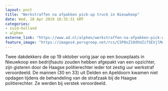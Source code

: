 ```yaml
---
layout: post
title: "Werkstraffen na afpakken pick-up truck in Nieuwkoop"
date: Wed, 10 Apr 2019 10:35:31 GMT
categories: 
- zuid-holland 
- alphen 
externe_link: "https://www.ad.nl/alphen/werkstraffen-na-afpakken-pick-up-truck-in-nieuwkoop~a0bda1cb/"
feature_image: "https://images4.persgroep.net/rcs/C5P8xZ1OdhUZifSEVjlMqfxGXOk/diocontent/108356419/_fitwidth/400/?appId=21791a8992982cd8da851550a453bd7f&quality=0.7"
---
```


Twee dakdekkers die op 19 oktober vorig jaar op een bouwplaats in Nieuwkoop een bedrijfsauto zouden hebben afgepakt van een opzichter, zijn gisteren door de Haagse politierechter ieder tot zestig uur werkstraf veroordeeld. De mannen (30 en 33) uit Delden en Apeldoorn kwamen niet opdagen tijdens de behandeling van de strafzaak bij de Haagse politierechter. Ze werden bij verstek veroordeeld.
